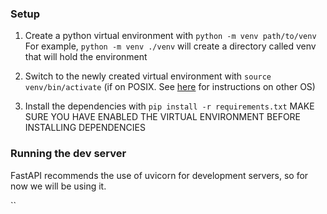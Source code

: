 ### Setup

1. Create a python virtual environment with `python -m venv path/to/venv`
    For example, `python -m venv ./venv` will create a directory called venv that will hold the environment

2. Switch to the newly created virtual environment with `source venv/bin/activate` (if on POSIX. See [here](https://docs.python.org/3/library/venv.html#how-venvs-work) for instructions on other OS)

3. Install the dependencies with `pip install -r requirements.txt`
    MAKE SURE YOU HAVE ENABLED THE VIRTUAL ENVIRONMENT BEFORE INSTALLING DEPENDENCIES


### Running the dev server

FastAPI recommends the use of uvicorn for development servers, so for now we will be using it.

``